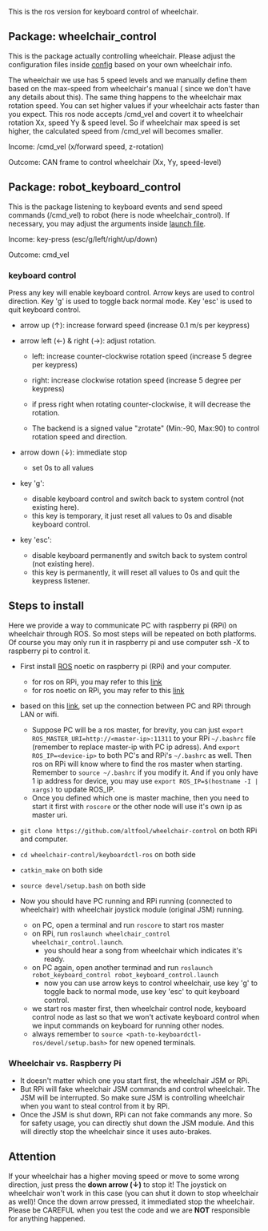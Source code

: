 This is the ros version for keyboard control of wheelchair.

## Package: wheelchair_control

This is the package actually controlling wheelchair. Please adjust the configuration files
inside [config](/keyboardctl-ros/src/wheelchair_control/config) based on your own wheelchair info.

The wheelchair we use has 5 speed levels and we manually define them based on the max-speed from wheelchair's manual (
since we don't have any details about this). The same thing happens to the wheelchair max rotation speed. You can set
higher values if your wheelchair acts faster than you expect. This ros node accepts /cmd_vel and covert it to wheelchair
rotation Xx, speed Yy & speed level. So if wheelchair max speed is set higher, the calculated speed from /cmd_vel will
becomes smaller.

Income: /cmd_vel (x/forward speed, z-rotation)

Outcome: CAN frame to control wheelchair (Xx, Yy, speed-level)

## Package: robot_keyboard_control

This is the package listening to keyboard events and send speed commands (/cmd_vel) to robot (here is node
wheelchair_control). If necessary, you may adjust the arguments
inside [launch file](/keyboardctl-ros/src/robot_keyboard_control/launch/robot_keyboard_control.launch).

Income: key-press (esc/g/left/right/up/down)

Outcome: cmd_vel

### keyboard control

Press any key will enable keyboard control. Arrow keys are used to control direction. Key 'g' is used to toggle back
normal mode. Key 'esc' is used to quit keyboard control.

* arrow up (&uarr;): increase forward speed (increase 0.1 m/s per keypress)

* arrow left (&larr;) & right (&rarr;): adjust rotation.

    * left: increase counter-clockwise rotation speed (increase 5 degree per keypress)

    * right: increase clockwise rotation speed (increase 5 degree per keypress)

    * if press right when rotating counter-clockwise, it will decrease the rotation.

    * The backend is a signed value "zrotate" (Min:-90, Max:90) to control rotation speed and direction.

* arrow down (&darr;): immediate stop

    * set 0s to all values

* key 'g':

    * disable keyboard control and switch back to system control (not existing here).
    * this key is temporary, it just reset all values to 0s and disable keyboard control.

* key 'esc':

    * disable keyboard permanently and switch back to system control (not existing here).
    * this key is permanently, it will reset all values to 0s and quit the keypress listener.

## Steps to install

Here we provide a way to communicate PC with raspberry pi (RPi) on wheelchair through ROS. So most steps will be
repeated on both platforms. Of course you may only run it in raspberry pi and use computer ssh -X to raspberry pi to
control it.

* First install [ROS](http://wiki.ros.org/ROS/Installation) noetic on raspberry pi (RPi) and your computer.
    * for ros on RPi, you may refer to this [link](http://wiki.ros.org/ROSberryPi/Setting%20up%20ROS%20on%20RaspberryPi)
    * for ros noetic on RPi, you may refer to this [link](https://varhowto.com/install-ros-noetic-raspberry-pi-4/)
* based on this [link](http://wiki.ros.org/ROS/Tutorials/MultipleMachines), set up the connection between PC and RPi
  through LAN or wifi.
    * Suppose PC will be a ros master, for brevity, you can just `export ROS_MASTER_URI=http://<master-ip>:11311` to
      your RPi `~/.bashrc` file (remember to replace master-ip with PC ip adress).
      And `export ROS_IP=<device-ip>` to both PC's and RPi's `~/.bashrc` as well. Then ros on RPi will know where to find the ros
      master when starting. Remember to `source ~/.bashrc` if you modify it. And if you only have 1 ip address for device, you may
      use `export ROS_IP=$(hostname -I | xargs)` to update ROS_IP.
    * Once you defined which one is master machine, then you need to start it first with `roscore` or the other node
      will use it's own ip as master uri.
* `git clone https://github.com/altfool/wheelchair-control` on both RPi and computer.

* `cd wheelchair-control/keyboardctl-ros` on both side

* `catkin_make` on both side

* `source devel/setup.bash` on both side

* Now you should have PC running and RPi running (connected to wheelchair) with wheelchair joystick module (original
  JSM) running.
    * on PC, open a terminal and run `roscore` to start ros master
    * on RPi, run `roslaunch wheelchair_control wheelchair_control.launch`.
        * you should hear a song from wheelchair which indicates it's ready.
    * on PC again, open another terminad and run `roslaunch robot_keyboard_control robot_keyboard_control.launch`
        * now you can use arrow keys to control wheelchair, use key 'g' to toggle back to normal mode, use key 'esc' to
          quit keyboard control.
    * we start ros master first, then wheelchair control node, keyboard control node as last so that we won't activate
      keyboard control when we input commands on keyboard for running other nodes.
    * always remember to `source <path-to-keyboardctl-ros/devel/setup.bash>` for new opened terminals.

### Wheelchair vs. Raspberry Pi

* It doesn't matter which one you start first, the wheelchair JSM or RPi.
* But RPi will fake wheelchair JSM commands and control wheelchair. The JSM will be interrupted. So make sure JSM is
  controlling wheelchair when you want to steal control from it by RPi.
* Once the JSM is shut down, RPi can not fake commands any more. So for safety usage, you can directly shut down the JSM
  module. And this will directly stop the wheelchair since it uses auto-brakes.

## Attention

If your wheelchair has a higher moving speed or move to some wrong direction, just press the **down arrow (&darr;)** to
stop it! The joystick on wheelchair won't work in this case (you can shut it down to stop wheelchair as well)! Once the
down arrow pressed, it immediated stop the wheelchair. Please be CAREFUL when you test the code and we are **NOT**
responsible for anything happened.
